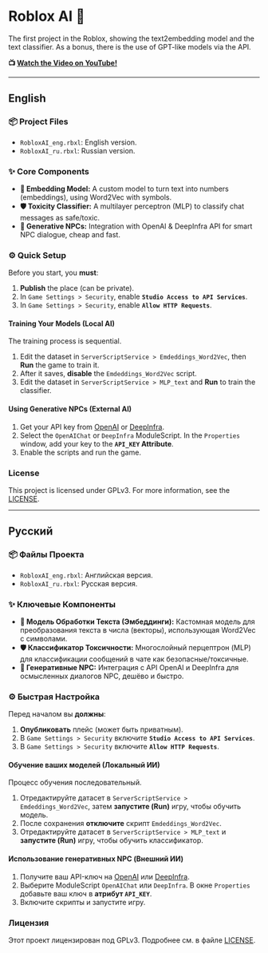 # Roblox AI 🐢

The first project in the Roblox, showing the text2embedding model and the text classifier. As a bonus, there is the use of GPT-like models via the API.

**📺 [Watch the Video on YouTube!](https://youtu.be/I8dnvAJTnaA)**

---

## English

### 📦 Project Files
*   `RobloxAI_eng.rbxl`: English version.
*   `RobloxAI_ru.rbxl`: Russian version.

### ✨ Core Components
*   **🧠 Embedding Model:** A custom model to turn text into numbers (embeddings), using Word2Vec with symbols.
*   **🛡️ Toxicity Classifier:** A multilayer perceptron (MLP) to classify chat messages as safe/toxic.
*   **💬 Generative NPCs:** Integration with OpenAI & DeepInfra API for smart NPC dialogue, cheap and fast.

### ⚙️ Quick Setup

Before you start, you **must**:
1.  **Publish** the place (can be private).
2.  In `Game Settings > Security`, enable **`Studio Access to API Services`**.
3.  In `Game Settings > Security`, enable **`Allow HTTP Requests`**.

#### Training Your Models (Local AI)
The training process is sequential.
1.  Edit the dataset in `ServerScriptService > Emdeddings_Word2Vec`, then **Run** the game to train it.
2.  After it saves, **disable** the `Emdeddings_Word2Vec` script.
3.  Edit the dataset in `ServerScriptService > MLP_text` and **Run** to train the classifier.

#### Using Generative NPCs (External AI)
1.  Get your API key from [OpenAI](https://openai.com/) or [DeepInfra](https://deepinfra.com/).
2.  Select the `OpenAIChat` or `DeepInfra` ModuleScript. In the `Properties` window, add your key to the **`API_KEY` Attribute**.
3.  Enable the scripts and run the game.

### License
This project is licensed under GPLv3. For more information, see the [LICENSE](LICENSE).

---

## Русский

### 📦 Файлы Проекта
*   `RobloxAI_eng.rbxl`: Английская версия.
*   `RobloxAI_ru.rbxl`: Русская версия.

### ✨ Ключевые Компоненты
*   **🧠 Модель Обработки Текста (Эмбеддинги):** Кастомная модель для преобразования текста в числа (векторы), использующая Word2Vec с символами.
*   **🛡️ Классификатор Токсичности:** Многослойный перцептрон (MLP) для классификации сообщений в чате как безопасные/токсичные.
*   **💬 Генеративные NPC:** Интеграция с API OpenAI и DeepInfra для осмысленных диалогов NPC, дешёво и быстро.

### ⚙️ Быстрая Настройка

Перед началом вы **должны**:
1.  **Опубликовать** плейс (может быть приватным).
2.  В `Game Settings > Security` включите **`Studio Access to API Services`**.
3.  В `Game Settings > Security` включите **`Allow HTTP Requests`**.

#### Обучение ваших моделей (Локальный ИИ)
Процесс обучения последовательный.
1.  Отредактируйте датасет в `ServerScriptService > Emdeddings_Word2Vec`, затем **запустите (Run)** игру, чтобы обучить модель.
2.  После сохранения **отключите** скрипт `Emdeddings_Word2Vec`.
3.  Отредактируйте датасет в `ServerScriptService > MLP_text` и **запустите (Run)** игру, чтобы обучить классификатор.

#### Использование генеративных NPC (Внешний ИИ)
1.  Получите ваш API-ключ на [OpenAI](https://openai.com/) или [DeepInfra](https://deepinfra.com/).
2.  Выберите ModuleScript `OpenAIChat` или `DeepInfra`. В окне `Properties` добавьте ваш ключ в **атрибут `API_KEY`**.
3.  Включите скрипты и запустите игру.

### Лицензия
Этот проект лицензирован под GPLv3. Подробнее см. в файле [LICENSE](LICENSE).
